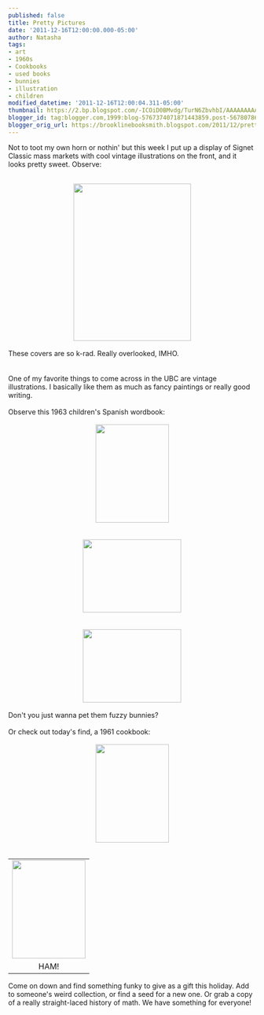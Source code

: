 ```yaml
---
published: false
title: Pretty Pictures
date: '2011-12-16T12:00:00.000-05:00'
author: Natasha
tags:
- art
- 1960s
- Cookbooks
- used books
- bunnies
- illustration
- children
modified_datetime: '2011-12-16T12:00:04.311-05:00'
thumbnail: https://2.bp.blogspot.com/-ICOiD0BMvdg/TurN6ZbvhbI/AAAAAAAAAOU/boN5Yjnu3iU/s72-c/Photo+Dec+14%252C+7+11+58+PM.jpg
blogger_id: tag:blogger.com,1999:blog-5767374071871443859.post-5678078638019406625
blogger_orig_url: https://brooklinebooksmith.blogspot.com/2011/12/pretty-pictures.html
---
```


Not to toot my own horn or nothin' but this week I put up a display of Signet Classic mass markets with cool vintage illustrations on the front, and it looks pretty sweet. Observe:<br /><br /><div class="separator" style="clear: both; text-align: center;"><a href="https://2.bp.blogspot.com/-ICOiD0BMvdg/TurN6ZbvhbI/AAAAAAAAAOU/boN5Yjnu3iU/s1600/Photo+Dec+14%252C+7+11+58+PM.jpg" imageanchor="1" style="margin-left: 1em; margin-right: 1em; text-align: center;"><img border="0" height="320" src="https://2.bp.blogspot.com/-ICOiD0BMvdg/TurN6ZbvhbI/AAAAAAAAAOU/boN5Yjnu3iU/s320/Photo+Dec+14%252C+7+11+58+PM.jpg" width="239" /></a></div><br />These covers are so k-rad. Really overlooked, IMHO.<br /><br /><br />One of my favorite things to come across in the UBC are vintage illustrations. I basically like them as much as fancy paintings or really good writing.<br /><br />Observe this 1963 children's Spanish wordbook:<br /><br /><div class="separator" style="clear: both; text-align: center;"><a href="https://3.bp.blogspot.com/-C_g2ublilmE/TurN_zt-D2I/AAAAAAAAAOk/-8TGx9QJQ5Q/s1600/Photo+Dec+15%252C+2+47+07+PM.jpg" imageanchor="1" style="margin-left: 1em; margin-right: 1em;"><img border="0" height="200" src="https://3.bp.blogspot.com/-C_g2ublilmE/TurN_zt-D2I/AAAAAAAAAOk/-8TGx9QJQ5Q/s200/Photo+Dec+15%252C+2+47+07+PM.jpg" width="149" /></a></div><div class="separator" style="clear: both; text-align: center;"><br /></div><br /><div class="separator" style="clear: both; text-align: center;"><a href="https://3.bp.blogspot.com/-BCAKJnfmfjI/TurOBk0hPDI/AAAAAAAAAO0/9gZKP4LgLwQ/s1600/Photo+Dec+15%252C+2+48+35+PM.jpg" imageanchor="1" style="margin-left: 1em; margin-right: 1em;"><img border="0" height="149" src="https://3.bp.blogspot.com/-BCAKJnfmfjI/TurOBk0hPDI/AAAAAAAAAO0/9gZKP4LgLwQ/s200/Photo+Dec+15%252C+2+48+35+PM.jpg" width="200" /></a></div><br /><div class="separator" style="clear: both; text-align: center;"><br /></div><div class="separator" style="clear: both; text-align: center;"><a href="https://4.bp.blogspot.com/-yTZep1A2-lM/TurOCWItNhI/AAAAAAAAAO8/xmbh7fyO2bA/s1600/Photo+Dec+15%252C+2+48+48+PM.jpg" imageanchor="1" style="margin-left: 1em; margin-right: 1em;"><img border="0" height="149" src="https://4.bp.blogspot.com/-yTZep1A2-lM/TurOCWItNhI/AAAAAAAAAO8/xmbh7fyO2bA/s200/Photo+Dec+15%252C+2+48+48+PM.jpg" width="200" /></a></div><br />Don't you just wanna pet them fuzzy bunnies?<br /><br />Or check out today's find, a 1961 cookbook:<br /><br /><div class="separator" style="clear: both; text-align: center;"><a href="https://1.bp.blogspot.com/-oBIszERyq2w/TurN-zAIcZI/AAAAAAAAAOc/Ei5oprI-mUM/s1600/Photo+Dec+15%252C+2+46+11+PM.jpg" imageanchor="1" style="margin-left: 1em; margin-right: 1em;"><img border="0" height="200" src="https://1.bp.blogspot.com/-oBIszERyq2w/TurN-zAIcZI/AAAAAAAAAOc/Ei5oprI-mUM/s200/Photo+Dec+15%252C+2+46+11+PM.jpg" width="149" /></a></div><br /><table align="center" cellpadding="0" cellspacing="0" class="tr-caption-container" style="margin-left: auto; margin-right: auto; text-align: center;"><tbody><tr><td style="text-align: center;"><a href="https://3.bp.blogspot.com/-ypfUb4nJjv8/TurOApStMQI/AAAAAAAAAOs/k3pcOvSVFLI/s1600/Photo+Dec+15%252C+2+47+57+PM.jpg" imageanchor="1" style="margin-left: auto; margin-right: auto;"><img border="0" height="200" src="https://3.bp.blogspot.com/-ypfUb4nJjv8/TurOApStMQI/AAAAAAAAAOs/k3pcOvSVFLI/s200/Photo+Dec+15%252C+2+47+57+PM.jpg" width="149" /></a></td></tr><tr><td class="tr-caption" style="text-align: center;">HAM!</td></tr></tbody></table>Come on down and find something funky to give as a gift this holiday. Add to someone's weird collection, or find a seed for a new one. Or grab a copy of a really straight-laced history of math. We have something for everyone!